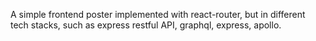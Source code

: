 A simple frontend poster implemented with react-router, but in different tech stacks, such as express restful API, graphql, express, apollo.
